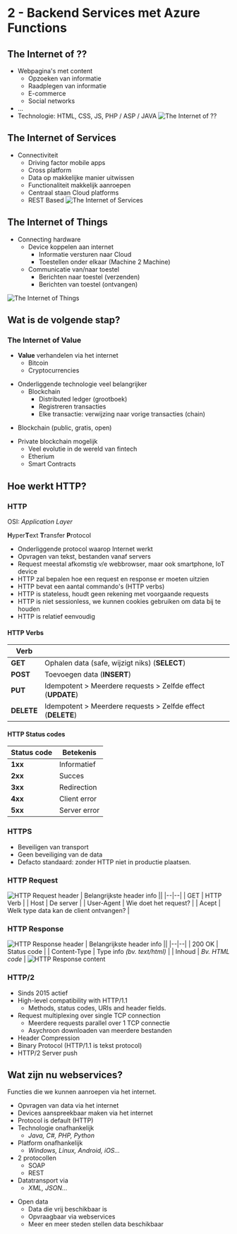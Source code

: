 # 2 - Backend Services met Azure Functions
## The Internet of ??
- Webpagina's met content
  - Opzoeken van informatie
  - Raadplegen van informatie
  - E-commerce
  - Social networks
- ...
- Technologie: HTML, CSS, JS, PHP / ASP / JAVA
![The Internet of ??](https://i.imgur.com/9C0b2Vj.png)

## The Internet of Services
- Connectiviteit
  - Driving factor mobile apps
  - Cross platform
  - Data op makkelijke manier uitwissen
  - Functionaliteit makkelijk aanroepen
  - Centraal staan Cloud platforms
  - REST Based
![The Internet of Services](https://i.imgur.com/462lUmV.png)

## The Internet of Things
- Connecting hardware
  - Device koppelen aan internet
    - Informatie versturen naar Cloud
    - Toestellen onder elkaar (Machine 2 Machine)
  - Communicatie van/naar toestel
    - Berichten naar toestel (verzenden)
    - Berichten van toestel (ontvangen)

![The Internet of Things](https://i.imgur.com/GU8ljua.png)

## Wat is de volgende stap?
### The Internet of Value
- **Value** verhandelen via het internet
  - Bitcoin
  - Cryptocurrencies

+ Onderliggende technologie veel belangrijker
  + Blockchain
    + Distributed ledger (grootboek)
    + Registreren transacties
    + Elke transactie: verwijzing naar vorige transacties (chain)

- Blockchain (public, gratis, open)

+ Private blockchain mogelijk
  + Veel evolutie in de wereld van fintech
  + Etherium
  + Smart Contracts

## Hoe werkt HTTP?
### HTTP
OSI: *Application Layer*

**H**yper**T**ext **T**ransfer **P**rotocol
- Onderliggende protocol waarop Internet werkt
- Opvragen van tekst, bestanden vanaf servers
- Request meestal afkomstig v/e webbrowser, maar ook smartphone, IoT device
- HTTP zal bepalen hoe een request en response er moeten uitzien
- HTTP bevat een aantal commando's (HTTP verbs)
- HTTP is stateless, houdt geen rekening met voorgaande requests
- HTTP is niet sessionless, we kunnen cookies gebruiken om data bij te houden
- HTTP is relatief eenvoudig

#### HTTP Verbs
| Verb | |
|--|--|
| **GET** | Ophalen data (safe, wijzigt niks) (**SELECT**) |
| **POST** | Toevoegen data (**INSERT**) |
| **PUT** | Idempotent > Meerdere requests > Zelfde effect (**UPDATE**) |
| **DELETE** | Idempotent > Meerdere requests > Zelfde effect (**DELETE**) |

#### HTTP Status codes
| Status code| Betekenis |
|--|--|
| **1xx** | Informatief |
| **2xx** | Succes |
| **3xx** | Redirection |
| **4xx** | Client error |
| **5xx** | Server error |

### HTTPS
- Beveiligen van transport
- Geen beveiliging van de data
- Defacto standaard: zonder HTTP niet in productie plaatsen.

### HTTP Request
![HTTP Request header](https://i.imgur.com/gnjdSnE.png)
| Belangrijkste header info ||
|--|--|
| GET | HTTP Verb |
| Host | De server |
| User-Agent | Wie doet het request? |
| Acept | Welk type data kan de client ontvangen? |

### HTTP Response
![HTTP Response header](https://i.imgur.com/wlm67pP.png)
| Belangrijkste header info ||
|--|--|
| 200 OK | Status code |
| Content-Type | Type info *(bv. text/html)* |
| Inhoud | *Bv. HTML code* |
![HTTP Response content](https://i.imgur.com/Nh5aFHU.png)

### HTTP/2
- Sinds 2015 actief
- High-level compatibility with HTTP/1.1
  - Methods, status codes, URIs and header fields.
- Request multiplexing over single TCP connection
  - Meerdere requests parallel over 1 TCP connectie
  - Asychroon downloaden van meerdere bestanden
- Header Compression
- Binary Protocol (HTTP/1.1 is tekst protocol)
- HTTP/2 Server push

## Wat zijn nu webservices?
Functies die we kunnen aanroepen via het internet.
- Opvragen van data via het internet
- Devices aanspreekbaar maken via het internet
- Protocol is default (HTTP)
- Technologie onafhankelijk
  - *Java, C#, PHP, Python*
- Platform onafhankelijk
  - *Windows, Linux, Android, iOS...*
- 2 protocollen
  - SOAP
  - REST
- Datatransport via
  - *XML, JSON...*

+ Open data
  + Data die vrij beschikbaar is
  + Opvraagbaar via webservices
  + Meer en meer steden stellen data beschikbaar


<!--stackedit_data:
eyJoaXN0b3J5IjpbMjA3Mjc2MDk0MywtMTQzNjgzODk5OCwxND
MwOTMxMzk4LC0xODg0MTYwNjc0LDE5NjUyNzgxOCwtMjEyOTkx
NDA5XX0=
-->